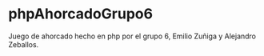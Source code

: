 # phpAhorcadoGrupo6
Juego de ahorcado hecho en php por el grupo 6, Emilio Zuñiga y Alejandro Zeballos.
